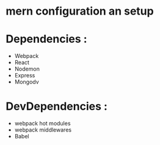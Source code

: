 # mern configuration an setup

# Dependencies :
- Webpack
- React
- Nodemon
- Express
- Mongodv

# DevDependencies :
- webpack hot modules
- webpack middlewares
- Babel
